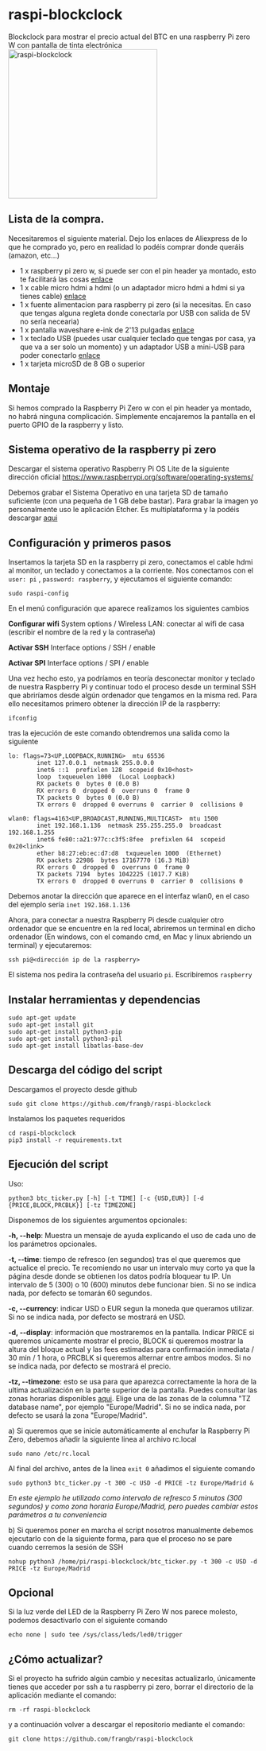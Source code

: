 # raspi-blockclock
Blockclock para mostrar el precio actual del BTC en una raspberry Pi zero W con pantalla de tinta electrónica
<img src="https://github.com/frangb/raspi-blockclock/blob/master/raspi-blockclock.jpg" alt="raspi-blockclock" width="300"/>


## Lista de la compra.
Necesitaremos el siguiente material. Dejo los enlaces de Aliexpress de lo que he comprado yo, pero en realidad lo podéis comprar donde queráis (amazon, etc...)
- 1 x raspberry pi zero w, si puede ser con el pin header ya montado, esto te facilitará las cosas [enlace](https://es.aliexpress.com/item/4000693620101.html?spm=a2g0s.9042311.0.0.5d5363c0IMK1H6)
- 1 x cable micro hdmi a hdmi (o un adaptador micro hdmi a hdmi si ya tienes cable) [enlace](https://es.aliexpress.com/item/10000404075798.html?spm=a2g0s.9042311.0.0.5d5363c0IMK1H6)
- 1 x fuente alimentacion para raspberry pi zero (si la necesitas. En caso que tengas alguna regleta donde conectarla por USB con salida de 5V no sería necearia)
- 1 x pantalla waveshare e-ink de 2'13 pulgadas [enlace](https://es.aliexpress.com/item/4001261285356.html?spm=a2g0s.9042311.0.0.5d5363c0IMK1H6)
- 1 x teclado USB (puedes usar cualquier teclado que tengas por casa, ya que va a ser solo un momento) y un adaptador USB a mini-USB para poder conectarlo [enlace](https://es.aliexpress.com/item/1005001894830612.html?spm=a2g0o.productlist.0.0.3e52645fcWv8zN&algo_pvid=e53fb4cd-43b2-458f-9b1c-6b3fcd091c48&algo_expid=e53fb4cd-43b2-458f-9b1c-6b3fcd091c48-4&btsid=2100bde116178130299921634edfcd&ws_ab_test=searchweb0_0,searchweb201602_,searchweb201603_)
- 1 x tarjeta microSD de 8 GB o superior

## Montaje
Si hemos comprado la Raspberry Pi Zero w con el pin header ya montado, no habrá ninguna complicación. Simplemente encajaremos la pantalla en el puerto GPIO de la raspberry y listo.

## Sistema operativo de la raspberry pi zero
Descargar el sistema operativo Raspberry Pi OS Lite de la siguiente dirección oficial
https://www.raspberrypi.org/software/operating-systems/

Debemos grabar el Sistema Operativo en una tarjeta SD de tamaño suficiente (con una pequeña de 1 GB debe bastar). Para grabar la imagen yo personalmente uso le aplicación Etcher. Es multiplataforma y la podéis descargar [aqui](https://www.balena.io/etcher/)

## Configuración y primeros pasos
Insertamos la tarjeta SD en la raspberry pi zero, conectamos el cable hdmi al monitor, un teclado y conectamos a la corriente.
Nos conectamos con el `user: pi` , `password: raspberry`, y ejecutamos el siguiente comando:
```
sudo raspi-config
```
En el menú configuración que aparece realizamos los siguientes cambios

**Configurar wifi**
    System options / Wireless LAN: conectar al wifi de casa (escribir el nombre de la red y la contraseña)

**Activar SSH**
    Interface options / SSH / enable

**Activar SPI**
    Interface options / SPI / enable

Una vez hecho esto, ya podríamos en teoría desconectar monitor y teclado de nuestra Raspberry Pi y continuar todo el proceso desde un terminal SSH que abriríamos desde algún ordenador que tengamos en la misma red. Para ello necesitamos primero obtener la dirección IP de la raspberry:
```
ifconfig
```
tras la ejecución de este comando obtendremos una salida como la siguiente

```
lo: flags=73<UP,LOOPBACK,RUNNING>  mtu 65536
        inet 127.0.0.1  netmask 255.0.0.0
        inet6 ::1  prefixlen 128  scopeid 0x10<host>
        loop  txqueuelen 1000  (Local Loopback)
        RX packets 0  bytes 0 (0.0 B)
        RX errors 0  dropped 0  overruns 0  frame 0
        TX packets 0  bytes 0 (0.0 B)
        TX errors 0  dropped 0 overruns 0  carrier 0  collisions 0

wlan0: flags=4163<UP,BROADCAST,RUNNING,MULTICAST>  mtu 1500
        inet 192.168.1.136  netmask 255.255.255.0  broadcast 192.168.1.255
        inet6 fe80::a21:977c:c3f5:8fee  prefixlen 64  scopeid 0x20<link>
        ether b8:27:eb:ec:d7:d8  txqueuelen 1000  (Ethernet)
        RX packets 22986  bytes 17167770 (16.3 MiB)
        RX errors 0  dropped 0  overruns 0  frame 0
        TX packets 7194  bytes 1042225 (1017.7 KiB)
        TX errors 0  dropped 0 overruns 0  carrier 0  collisions 0
```
Debemos anotar la dirección que aparece en el interfaz wlan0, en el caso del ejemplo sería ```inet 192.168.1.136```

Ahora, para conectar a nuestra Raspberry Pi desde cualquier otro ordenador que se encuentre en la red local, abriremos un terminal en dicho ordenador (En windows, con el comando cmd, en Mac y linux abriendo un terminal) y ejecutaremos:
```
ssh pi@<dirección ip de la raspberry>
```
El sistema nos pedira la contraseña del usuario ```pi```. Escribiremos ```raspberry```

## Instalar herramientas y dependencias
```
sudo apt-get update
sudo apt-get install git
sudo apt-get install python3-pip
sudo apt-get install python3-pil
sudo apt-get install libatlas-base-dev
```

## Descarga del código del script
Descargamos el proyecto desde github
```
sudo git clone https://github.com/frangb/raspi-blockclock
```
Instalamos los paquetes requeridos
```
cd raspi-blockclock
pip3 install -r requirements.txt
```

## Ejecución del script
Uso:
```
python3 btc_ticker.py [-h] [-t TIME] [-c {USD,EUR}] [-d {PRICE,BLOCK,PRCBLK}] [-tz TIMEZONE]
```

Disponemos de los siguientes argumentos opcionales:

**-h, --help**: Muestra un mensaje de ayuda explicando el uso de cada uno de los parámetros opcionales.

**-t, --time**: tiempo de refresco (en segundos) tras el que queremos que actualice el precio. Te recomiendo no usar un intervalo muy corto ya que la página desde donde se obtienen los datos podría bloquear tu IP. Un intervalo de 5 (300) o 10 (600) minutos debe funcionar bien. Si no se indica nada, por defecto se tomarán 60 segundos.

**-c, --currency**: indicar USD o EUR segun la moneda que queramos utilizar. Si no se indica nada, por defecto se mostrará en USD.

**-d, --display**: información que mostraremos en la pantalla. Indicar PRICE si queremos unicamente mostrar el precio, BLOCK si queremos mostrar la altura del bloque actual y las fees estimadas para confirmación inmediata / 30 min / 1 hora, o PRCBLK si queremos alternar entre ambos modos. Si no se indica nada, por defecto se mostrará el precio.

**-tz, --timezone**: esto se usa para que aparezca correctamente la hora de la ultima actualización en la parte superior de la pantalla. Puedes consultar las zonas horarias disponibles [aqui](https://en.wikipedia.org/wiki/List_of_tz_database_time_zones). Elige una de las zonas de la columna "TZ database name", por ejemplo "Europe/Madrid". Si no se indica nada, por defecto se usará la zona "Europe/Madrid".

a) Si queremos que se inicie automáticamente al enchufar la Raspberry Pi Zero, debemos añadir la siguiente linea al archivo rc.local
```
sudo nano /etc/rc.local
```
Al final del archivo, antes de la linea ```exit 0``` añadimos el siguiente comando
```
sudo python3 btc_ticker.py -t 300 -c USD -d PRICE -tz Europe/Madrid &
```
*En este ejemplo he utilizado como intervalo de refresco 5 minutos (300 segundos) y como zona horaria Europe/Madrid, pero puedes cambiar estos parámetros a tu conveniencia*

b) Si queremos poner en marcha el script nosotros manualmente debemos ejecutarlo con de la siguiente forma, para que el proceso no se pare cuando cerremos la sesión de SSH
```
nohup python3 /home/pi/raspi-blockclock/btc_ticker.py -t 300 -c USD -d PRICE -tz Europe/Madrid
```

## Opcional
Si la luz verde del LED de la Raspberry Pi Zero W nos parece molesto, podemos desactivarlo con el siguiente comando
```
echo none | sudo tee /sys/class/leds/led0/trigger
```

## ¿Cómo actualizar?
Si el proyecto ha sufrido algún cambio y necesitas actualizarlo, únicamente tienes que acceder por ssh a tu raspberry pi zero, borrar el directorio de la aplicación mediante el comando:
```
rm -rf raspi-blockclock
```

y a continuación volver a descargar el repositorio mediante el comando:
```
git clone https://github.com/frangb/raspi-blockclock
```
